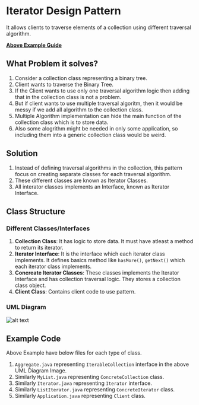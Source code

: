 # Iterator Design Pattern
It allows clients to traverse elements of a collection using different traversal algorithm.

[**Above Example Guide**](#example-code)

## What Problem it solves?
1. Consider a collection class representing a binary tree.
2. Client wants to traverse the Binary Tree.
3. If the Client wants to use only one traversal algorithm logic then adding that in the collection class is not a problem.
4. But if client wants to use multiple traversal algoritm, then it would be messy if we add all algorithm to the collection class.
5. Multiple Algorithm implementation can hide the main function of the collection class which is to store data.
6. Also some alogrithm might be needed in only some application, so including them into a generic collection class would be weird.

## Solution
1. Instead of defining traversal algorithms in the collection, this pattern focus on creating separate classes for each traversal algorithm.
2. These different classes are known as Iterator Classes.
3. All interator classes implements an Interface, known as Iterator Interface.

## Class Structure

### Different Classes/Interfaces
1. **Collection Class**: It has logic to store data. It must have atleast a method to return its iterator.
2. **Iterator Interface**: It is the interface which each iterator class implements. It defines basics method like `hasMore()`, `getNext()`  which each iterator class implements.
3. **Concreate Iterator Classes**: These classes implements the Iterator Interface and has collection traversal logic. They stores a collection class object.
4. **Client Class**: Contains client code to use pattern.

### UML Diagram
![alt text](<Screenshot 2024-04-28 at 4.18.47 PM.png>)

## Example Code
Above Example have below files for each type of class.
1. `Aggregate.java` representing `IterableCollection` interface in the above UML Diagram Image.
2. Similarly `MyList.java` representing `ConcreteCollection` class.
3. Similarly `Iterator.java` representing `Iterator` interface.
4. Similarly `ListIterator.java` representing `ConcreteIterator` class.
5. Similarly `Application.java` representing `Client` class.